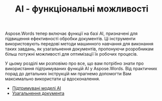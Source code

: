 ﻿---
title: AI - функціональні можливості
second_title: Aspose.Words для .NET
articleTitle: AI - функціональні можливості
linktitle: AI - функціональні можливості
type: docs
weight: 35
description: "У Aspose.Words for .NET представлені інструменти на основі AI, такі як узагальнення документів для підвищення ефективності. Дізнайтеся, як використовувати функції на основі AI за допомогою порад та детального посібника."
url: /uk/net/ai-powered-features/
timestamp: 2024-11-26-12-00-00
---

Aspose.Words тепер включає функції на базі AI, призначені для підвищення ефективності обробки документів. Ці інструменти використовують передові методи машинного навчання для виконання таких завдань, як узагальнення документів, пропонуючи розробникам більш потужні можливості для оптимізації їх робочих процесів.

У цьому розділі ми розповімо про все, що вам потрібно знати про використання підтримуваних функцій AI у Aspose.Words. Від практичних порад до детальних інструкцій ми прагнемо допомогти Вам максимально використати ці вдосконалення.

* [Підтримувані моделі AI](/words/net/supported-ai-models/)
* [Узагальнення документа](/words/net/summarize-a-document/)

